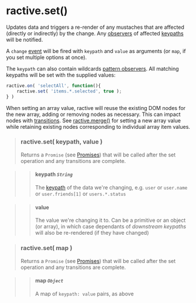 # ractive.set()

Updates data and triggers a re-render of any mustaches that are affected (directly or indirectly) by the change. Any [observers](observers.md) of affected [keypaths](keypaths.md) will be notified.

A `change` [event](events.md) will be fired with `keypath` and `value` as arguments
(or `map`, if you set multiple options at once).

The `keypath` can also contain wildcards [pattern observers](observers.md#pattern-observers).
All matching keypaths will be set with the supplied values:

```js
ractive.on( 'selectAll', function(){
	ractive.set( 'items.*.selected', true );
} )
```
When setting an array value, ractive will reuse the existing DOM nodes for the new array, adding or removing
nodes as necessary. This can impact nodes with [transitions](Transitions.md). See
 [ractive.merge()](ractive.merge().md) for setting a new array value while retaining existing
nodes corresponding to individual array item values.

> ### ractive.set( keypath, value )
> Returns a `Promise` (see [Promises](Promises.md)) that will be called after the set operation
and any transitions are complete.

> > #### **keypath** *`String`*
> > The [keypath](keypaths.md) of the data we're changing, e.g. `user` or `user.name`
> > or `user.friends[1]` or `users.*.status`

> > #### **value**
> > The value we're changing it to. Can be a primitive or an object (or array), in which case dependants of *downstream keypaths* will also be re-rendered (if they have changed)


> ### ractive.set( map )
> Returns a `Promise` (see [Promises](Promises.md)) that will be called after the set operation
and any transitions are complete.

> > #### **map** *`Object`*
> > A map of `keypath: value` pairs, as above
